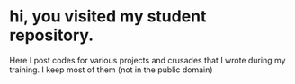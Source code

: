 # hi, you visited my student repository. 
Here I post codes for various projects and crusades that I wrote during my training. I keep most of them (not in the public domain)
